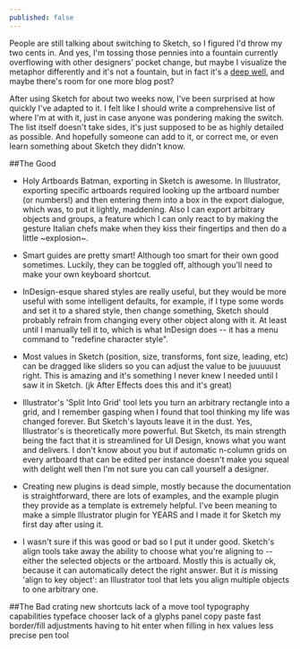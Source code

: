 ```yaml
---
published: false
---
```



People are still talking about switching to Sketch, so I figured I'd throw my two cents in. And yes, I'm tossing those pennies into a fountain currently overflowing with other designers' pocket change, but maybe I visualize the metaphor differently and it's not a fountain, but in fact it's a [deep well](https://twitter.com/blk/status/599257346724876289), and maybe there's room for one more blog post?

After using Sketch for about two weeks now, I've been surprised at how quickly I've adapted to it. I felt like I should write a comprehensive list of where I'm at with it, just in case anyone was pondering making the switch. The list itself doesn't take sides, it's just supposed to be as highly detailed as possible. And hopefully someone can add to it, or correct me, or even learn something about Sketch they didn't know.

##The Good
- Holy Artboards Batman, exporting in Sketch is awesome. In Illustrator, exporting specific artboards required looking up the artboard number (or numbers!) and then entering them into a box in the export dialogue, which was, to put it lightly, maddening. Also I can export arbitrary objects and groups, a feature which I can only react to by making the gesture Italian chefs make when they kiss their fingertips and then do a little ~explosion~.

- Smart guides are pretty smart! Although too smart for their own good sometimes. Luckily, they can be toggled off, although you'll need to make your own keyboard shortcut.

- InDesign-esque shared styles are really useful, but they would be more useful with some intelligent defaults, for example, if I type some words and set it to a shared style, then change something, Sketch should probably refrain from changing every other object along with it. At least until I manually tell it to, which is what InDesign does -- it has a menu command to "redefine character style". 

- Most values in Sketch (position, size, transforms, font size, leading, etc) can be dragged like sliders so you can adjust the value to be juuuuust right. This is amazing and it's something I never knew I needed until I saw it in Sketch. (jk After Effects does this and it's great)

- Illustrator's 'Split Into Grid' tool lets you turn an arbitrary rectangle into a grid, and I remember gasping when I found that tool thinking my life was changed forever. But Sketch's layouts leave it in the dust. Yes, Illustrator's is theoretically more powerful. But Sketch, its main strength being the fact that it is streamlined for UI Design, knows what you want and delivers. I don't know about you but if automatic n-column grids on every artboard that can be edited per instance doesn't make you squeal with delight well then I'm not sure  you can call yourself a designer.

- Creating new plugins is dead simple, mostly because the documentation is straightforward, there are lots of examples, and the example plugin they provide as a template is extremely helpful. I've been meaning to make a simple Illustrator plugin for YEARS and I made it for Sketch my first day after using it.

- I wasn't sure if this was good or bad so I put it under good. Sketch's align tools take away the ability to choose what you're aligning to -- either the selected objects or the artboard. Mostly this is actually ok, because it can automatically detect the right answer. But it *is* missing 'align to key object': an Illustrator tool that lets you align multiple objects to one arbitrary one.


##The Bad
crating new shortcuts
lack of a move tool
typography capabilities
	typeface chooser
    lack of a glyphs panel
copy paste
fast border/fill adjustments
having to hit enter when filling in hex values
less precise pen tool
